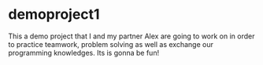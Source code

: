 # demoproject1
This a demo project that I and my partner Alex are going to work on in order to practice teamwork, problem solving as well as exchange our programming knowledges. Its is gonna be fun!
